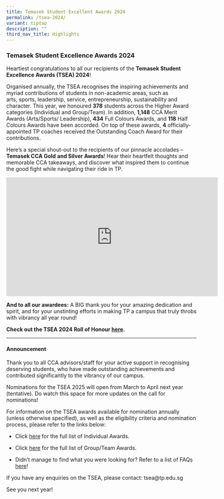 ```yaml
---
title: Temasek Student Excellent Awards 2024
permalink: /tsea-2024/
variant: tiptap
description: ""
third_nav_title: Highlights
---
```

<h3><strong>Temasek Student Excellence Awards 2024</strong></h3>
<p>Heartiest congratulations to all our recipients of the <strong>Temasek Student Excellence Awards (TSEA) 2024</strong>!</p>
<p>Organised annually, the TSEA recognises the inspiring achievements and
myriad contributions of students in non-academic areas, such as arts,&nbsp;sports,
leadership, service, entrepreneurship, sustainability and character.&nbsp;This
year, we honoured <strong>378</strong> students across the Higher Award categories
(Individual and Group/Team).<strong>&nbsp;</strong>In addition,&nbsp;<strong>1,148</strong>&nbsp;CCA
Merit Awards (Arts/Sports/ Leadership), <strong>434</strong> Full Colours
Awards, and <strong>118</strong> Half Colours Awards have been accorded.
On top of these awards, <strong>4</strong> officially-appointed TP coaches
received the Outstanding Coach Award for their contributions.</p>
<p>Here’s a special shout-out to the recipients of our pinnacle accolades
– <strong>Temasek CCA Gold</strong>&nbsp;<strong>and Silver Awards</strong>!
Hear their heartfelt thoughts and memorable CCA takeaways, and discover
what inspired them to continue the good fight while navigating their ride
in TP.&nbsp;</p>
<div class="iframe-wrapper">
<iframe height="315" width="560" allowfullscreen="true" frameborder="0" src="https://www.youtube.com/embed/WXiqk81C21Y?si=N4s_t7y8lpZeoTKj"></iframe>
</div>
<p><strong>And to all our awardees:</strong>&nbsp;A BIG thank you for your
amazing dedication and spirit, and for your unstinting efforts in making
TP a campus that truly throbs with vibrancy all year round!&nbsp;</p>
<p><strong>Check out the TSEA 2024 Roll of Honour <a href="/files/TSEA/2024/TSEA_2024___Higer_Award_Recipients__List.pdf" rel="noopener noreferrer nofollow" target="_blank">here</a>.</strong>
</p>
<hr>
<h4><strong>Announcement</strong></h4>
<p>Thank you to all CCA advisors/staff for your active support in recognising
deserving students, who have made outstanding achievements and contributed
significantly to the vibrancy of our campus.</p>
<p>Nominations for the TSEA 2025 will open from March to April next year
(tentative). Do watch this space for more updates on the call for nominations!</p>
<p>For information on the TSEA awards available for nomination annually (unless
otherwise specified), as well as the eligibility criteria and nomination
process, please refer to the links below:</p>
<ul data-tight="true" class="tight">
<li>
<p>Click&nbsp;<a href="https://virtualcampus.tp.edu.sg/files/TSEA/2024/tsea_2024___individual_awards.pdf" rel="noopener noreferrer nofollow" target="_blank">here</a>&nbsp;for
the full list of Individual Awards.</p>
</li>
<li>
<p>Click&nbsp;<a href="https://virtualcampus.tp.edu.sg/files/TSEA/2024/tsea_2024___group_team_awards.pdf" rel="noopener noreferrer nofollow" target="_blank">here</a>&nbsp;for
the full list of Group/Team Awards.</p>
</li>
<li>
<p>Didn’t manage to find what you were looking for? Refer to a list of FAQs&nbsp;
<a href="https://virtualcampus.tp.edu.sg/files/TSEA/2024/TSEA_FAQ.pdf" rel="noopener noreferrer nofollow" target="_blank">here</a>!</p>
</li>
</ul>
<p>If you have any enquiries on the TSEA, please contact:&nbsp;<a rel="noopener noreferrer nofollow" target="_blank">tsea@tp.edu.sg</a>
</p>
<p>See you next year!</p>
<p></p>
<p></p>
<p></p>
<p></p>